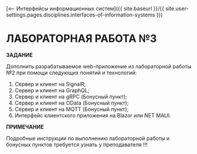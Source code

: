 [⟵ Интерфейсы информационных систем]({{ site.baseurl }}/{{ site.user-settings.pages.disciplines.interfaces-of-information-systems }})

# ЛАБОРАТОРНАЯ РАБОТА №3

**ЗАДАНИЕ**

Дополнить разрабатываемое web-приложение из лабораторной работы №2 при помощи следующих понятий и технологий:
1.	Сервер и клиент на SignalR;
2.	Сервер и клиент на GraphQL;
3.	Сервер и клиент на gRPC (Бонусный пункт);
4.	Сервер и клиент на OData (Бонусный пункт);
5.	Сервер и клиент на MQTT (Бонусный пункт);
6.	Интерфейс клиентского приложения на Blazor или NET MAUI.

**ПРИМЕЧАНИЕ**

Подробные инструкции по выполнению лабораторной работы и бонусных пунктов требуется узнать у преподавателя !!!
